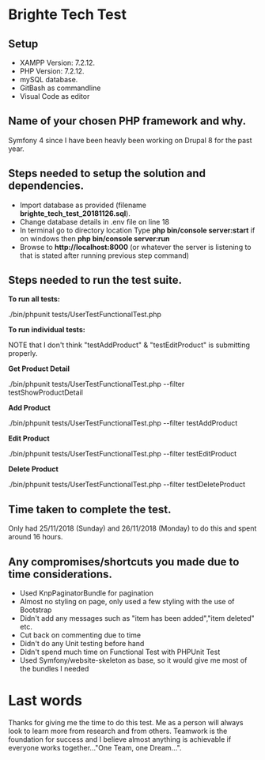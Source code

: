 Brighte Tech Test
===

Setup
---
- XAMPP Version: 7.2.12.
- PHP Version: 7.2.12.
- mySQL database.
- GitBash as commandline
- Visual Code as editor


Name of your chosen PHP framework and why.
---
Symfony 4 since I have been heavly been working on Drupal 8 for the past year.

Steps needed to setup the solution and dependencies.
---
- Import database as provided (filename **brighte_tech_test_20181126.sql**).
- Change database details in .env file on line 18
- In terminal go to directory location Type **php bin/console server:start** if on windows then **php bin/console server:run**
- Browse to **http://localhost:8000** (or whatever the server is listening to that is stated after running previous step command)

Steps needed to run the test suite.
---
**To run all tests:**

./bin/phpunit tests/UserTestFunctionalTest.php

**To run individual tests:**

NOTE that I don't think "testAddProduct" & "testEditProduct" is submitting properly.

**Get Product Detail**

./bin/phpunit tests/UserTestFunctionalTest.php --filter testShowProductDetail

**Add Product**

./bin/phpunit tests/UserTestFunctionalTest.php --filter testAddProduct

**Edit Product**

./bin/phpunit tests/UserTestFunctionalTest.php --filter testEditProduct

**Delete Product**

./bin/phpunit tests/UserTestFunctionalTest.php --filter testDeleteProduct


Time taken to complete the test.
---
Only had 25/11/2018 (Sunday) and 26/11/2018 (Monday) to do this and spent around 16 hours.


Any compromises/shortcuts you made due to time considerations.
---
- Used KnpPaginatorBundle for pagination
- Almost no styling on page, only used a few styling with the use of Bootstrap
- Didn't add any messages such as "item has been added","item deleted" etc.
- Cut back on commenting due to time
- Didn't do any Unit testing before hand
- Didn't spend much time on Functional Test with PHPUnit Test
- Used Symfony/website-skeleton as base, so it would give me most of the bundles I needed


Last words
===
Thanks for giving me the time to do this test. Me as a person will always look to learn more from research and from others.  Teamwork is the foundation for success and I believe almost anything is achievable if everyone works together..."One Team, one Dream...".







